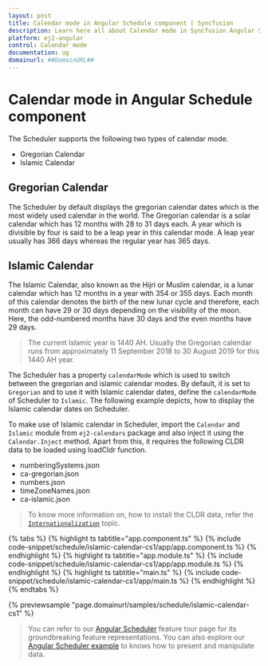 ```yaml
---
layout: post
title: Calendar mode in Angular Schedule component | Syncfusion
description: Learn here all about Calendar mode in Syncfusion Angular Schedule component of Syncfusion Essential JS 2 and more.
platform: ej2-angular
control: Calendar mode 
documentation: ug
domainurl: ##DomainURL##
---
```


# Calendar mode in Angular Schedule component

The Scheduler supports the following two types of calendar mode.

* Gregorian Calendar
* Islamic Calendar

## Gregorian Calendar

The Scheduler by default displays the gregorian calendar dates which is the most widely used calendar in the world. The Gregorian calendar is a solar calendar which has 12 months with 28 to 31 days each. A year which is divisible by four is said to be a leap year in this calendar mode. A leap year usually has 366 days whereas the regular year has 365 days.

## Islamic Calendar

The Islamic Calendar, also known as the Hijri or Muslim calendar, is a lunar calendar which has 12 months in a year with 354 or 355 days. Each month of this calendar denotes the birth of the new lunar cycle and therefore, each month can have 29 or 30 days depending on the visibility of the moon. Here, the odd-numbered months have 30 days and the even months have 29 days.

> The current Islamic year is 1440 AH. Usually the Gregorian calendar runs from approximately 11 September 2018 to 30 August 2019 for this 1440 AH year.

The Scheduler has a property `calendarMode` which is used to switch between the gregorian and islamic calendar modes. By default, it is set to `Gregorian` and to use it with Islamic calendar dates, define the `calendarMode` of Scheduler to `Islamic`. The following example depicts, how to display the Islamic calendar dates on Scheduler.

To make use of Islamic calendar in Scheduler, import the `Calendar` and `Islamic` module from `ej2-calendars` package and also inject it using the `Calendar.Inject` method. Apart from this, it requires the following CLDR data to be loaded using loadCldr function.

* numberingSystems.json
* ca-gregorian.json
* numbers.json
* timeZoneNames.json
* ca-islamic.json

> To know more information on, how to install the CLDR data, refer the [`Internationalization`](https://ej2.syncfusion.com/angular/documentation/common/internationalization/#installing-cldr-data) topic.

{% tabs %}
{% highlight ts tabtitle="app.component.ts" %}
{% include code-snippet/schedule/islamic-calendar-cs1/app/app.component.ts %}
{% endhighlight %}
{% highlight ts tabtitle="app.module.ts" %}
{% include code-snippet/schedule/islamic-calendar-cs1/app/app.module.ts %}
{% endhighlight %}
{% highlight ts tabtitle="main.ts" %}
{% include code-snippet/schedule/islamic-calendar-cs1/app/main.ts %}
{% endhighlight %}
{% endtabs %}
  
{% previewsample "page.domainurl/samples/schedule/islamic-calendar-cs1" %}

> You can refer to our [Angular Scheduler](https://www.syncfusion.com/angular-ui-components/angular-scheduler) feature tour page for its groundbreaking feature representations. You can also explore our [Angular Scheduler example](https://ej2.syncfusion.com/angular/demos/#/material/schedule/overview) to knows how to present and manipulate data.
